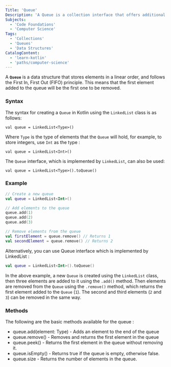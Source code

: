 ```yaml
---
Title: 'Queue'
Description: 'A Queue is a collection interface that offers additional operations for accessing or manipulating items at the head of the queue.'
Subjects:
  - 'Code Foundations'
  - 'Computer Science'
Tags:
  - 'Collections'
  - 'Queues'
  - 'Data Structures'
CatalogContent:
  - 'learn-kotlin'
  - 'paths/computer-science'
---
```


A **`Queue`** is a data structure that stores elements in a linear order, and follows the First In, First Out (FIFO) principle. This means that the first element added to the queue will be the first one to be removed.

### Syntax

The syntax for creating a `Queue` in Kotlin using the `LinkedList` class is as follows:

```pseudo
val queue = LinkedList<Type>()
```

Where `Type` is the type of elements that the `Queue` will hold, for example, to store integers, use `Int` as the type :

```pseudo
val queue = LinkedList<Int>()
```

The `Queue` interface, which is implemented by `LinkedList`, can also be used:

```pseudo
val queue = LinkedList<Type>().toQueue()
```

### Example

```kotlin
// Create a new queue
val queue = LinkedList<Int>()

// Add elements to the queue
queue.add(1)
queue.add(2)
queue.add(3)

// Remove elements from the queue
val firstElement = queue.remove() // Returns 1
val secondElement = queue.remove() // Returns 2
```

Alternatively, you can use Queue interface which is implemented by LinkedList :

```kotlin
val queue = LinkedList<Int>().toQueue()
```

In the above example, a new `Queue` is created using the `LinkedList` class, then three elements are added to it using the `.add()` method. Then elements are removed from the `Queue` using the `.remove()` method, which returns the first element added to the `Queue` (`1`). The second and third elements (`2` and `3`) can be removed in the same way.

### Methods

The following are the basic methods available for the queue :

- queue.add(element: Type) - Adds an element to the end of the queue
- queue.remove() - Removes and returns the first element in the queue
- queue.peek() - Returns the first element in the queue without removing it.
- queue.isEmpty() - Returns true if the queue is empty, otherwise false.
- queue.size - Returns the number of elements in the queue.
